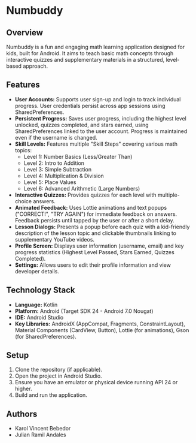 # Numbuddy 

## Overview

Numbuddy is a fun and engaging math learning application designed for kids, built for Android. It aims to teach basic math concepts through interactive quizzes and supplementary materials in a structured, level-based approach.

## Features

* **User Accounts:** Supports user sign-up and login to track individual progress. User credentials persist across app sessions using SharedPreferences.
* **Persistent Progress:** Saves user progress, including the highest level unlocked, quizzes completed, and stars earned, using SharedPreferences linked to the user account. Progress is maintained even if the username is changed.
* **Skill Levels:** Features multiple "Skill Steps" covering various math topics:
    * Level 1: Number Basics (Less/Greater Than)
    * Level 2: Intro to Addition
    * Level 3: Simple Subtraction
    * Level 4: Multiplication & Division
    * Level 5: Place Values
    * Level 6: Advanced Arithmetic (Large Numbers)
* **Interactive Quizzes:** Provides quizzes for each level with multiple-choice answers.
* **Animated Feedback:** Uses Lottie animations and text popups ("CORRECT!", "TRY AGAIN") for immediate feedback on answers. Feedback persists until tapped by the user or after a short delay.
* **Lesson Dialogs:** Presents a popup before each quiz with a kid-friendly description of the lesson topic and clickable thumbnails linking to supplementary YouTube videos.
* **Profile Screen:** Displays user information (username, email) and key progress statistics (Highest Level Passed, Stars Earned, Quizzes Completed).
* **Settings:** Allows users to edit their profile information and view developer details.

## Technology Stack

* **Language:** Kotlin
* **Platform:** Android (Target SDK 24 - Android 7.0 Nougat)
* **IDE:** Android Studio
* **Key Libraries:** AndroidX (AppCompat, Fragments, ConstraintLayout), Material Components (CardView, Button), Lottie (for animations), Gson (for SharedPreferences).

## Setup

1.  Clone the repository (if applicable).
2.  Open the project in Android Studio.
3.  Ensure you have an emulator or physical device running API 24 or higher.
4.  Build and run the application.

## Authors

* Karol Vincent Bebedor
* Julian Ramil Andales
